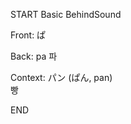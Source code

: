 START
Basic BehindSound

Front:
ぱ


Back:
pa 파


Context:
パン (ぱん, pan)  
빵  
<!--ID: 1744258793292-->
END